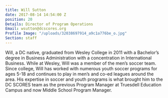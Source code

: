 ```yaml
---
title: Will Sutton
date: 2017-08-14 14:54:00 Z
position: 20
Details: Director of Program Operations
Email: wsutton@dcscores.org
Profile Image: "/uploads/32038697914_a9c1a776be_o.jpg"
Section: staff
---
```


Will, a DC native, graduated from Wesley College in 2011 with a Bachelor’s degree in Business Administration with a concentration in International Business. While at Wesley, Will was a member of the men’s soccer team. Since college, Will has worked with numerous youth soccer programs for ages 5-18 and continues to play in men’s and co-ed leagues around the area. His expertise in soccer and youth programs is what brought him to the DC SCORES team as the previous Program Manager at Truesdell Education Campus and now Middle School Program Manager.